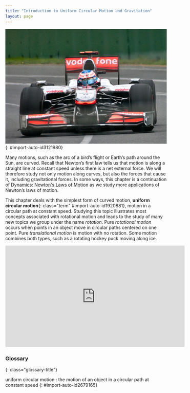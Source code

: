 ```yaml
---
title: "Introduction to Uniform Circular Motion and Gravitation"
layout: page
---
```





![The figure shows, from front, a red and silver coloured Formula One car turning through a curve in a race on the Melbourne Grand Prix track, with the driver in seat.](../resources/Figure_07_00_01a.jpg "This Australian Grand Prix Formula 1 race car moves in a circular path as it makes the turn. Its wheels also spin rapidly&#x2014;the latter completing many revolutions, the former only part of one (a circular arc). The same physical principles are involved in each. (credit: Richard Munckton)")
{: #import-auto-id3121980}

Many motions, such as the arc of a bird’s flight or Earth’s path around the Sun,
are curved. Recall that Newton’s first law tells us that motion is along a
straight line at constant speed unless there is a net external force. We will
therefore study not only motion along curves, but also the forces that cause it,
including gravitational forces. In some ways, this chapter is a continuation
of [Dynamics: Newton\'s Laws of Motion](../contents/ch4Dynamics.md) as we study more
applications of Newton’s laws of motion.

This chapter deals with the simplest form of curved motion, **uniform circular
motion**{: class="term" #import-auto-id1920881}, motion in a circular path
at constant speed. Studying this topic illustrates most concepts
associated with rotational motion and leads to the study of many new topics we
group under the name *rotation*. Pure
*rotational motion* occurs when points in an object move in circular paths
centered on one point. Pure *translational motion* is motion with no rotation.
Some motion combines both types, such as a rotating hockey puck moving along
ice.

<div class="note" data-label="Video" markdown="1">
<iframe width="560" height="315" src="https://www.youtube.com/embed/iP4RYkt_ur4" frameborder="0" allow="accelerometer; autoplay; clipboard-write; encrypted-media; gyroscope; picture-in-picture" allowfullscreen></iframe>
</div>



<div class="glossary" markdown="1">

### Glossary
{: class="glossary-title"}

uniform circular motion
: the motion of an object in a circular path at constant speed
{: #import-auto-id2679165}

</div>
